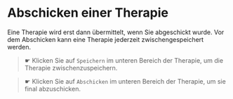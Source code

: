 # Abschicken einer Therapie

Eine Therapie wird erst dann übermittelt, wenn Sie abgeschickt wurde. Vor dem Abschicken kann eine Therapie jederzeit zwischengespeichert werden.

>☛ Klicken Sie auf `Speichern` im unteren Bereich der Therapie, um die Therapie zwischenzuspeichern.

>☛ Klicken Sie auf `Abschicken` im unteren Bereich der Therapie, um sie final abzuschicken.
